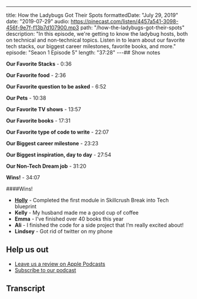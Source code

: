 ---

title: How the Ladybugs Got Their Spots
formattedDate: "July 29, 2019"
date: "2019-07-29"
audio: https://pinecast.com/listen/4457a541-3098-456f-9e7f-f13b7d107900.mp3
path: "/how-the-ladybugs-got-their-spots"
description: "In this episode, we're getting to know the ladybug hosts, both on technical and non-technical topics. Listen in to learn about our favorite tech stacks, our biggest career milestones, favorite books, and more."
episode: "Seaon 1 Episode 5"
length: "37:28"
---## Show notes

**Our Favorite Stacks** - 0:36

**Our Favorite food** - 2:36

**Our Favorite question to be asked** - 6:52

**Our Pets** - 10:38

**Our Favorite TV shows** - 13:57

**Our Favorite books** - 17:31

**Our Favorite type of code to write** - 22:07

**Our Biggest career milestone** - 23:23

**Our Biggest inspiration, day to day** - 27:54

**Our Non-Tech Dream job** - 31:20

**Wins!** - 34:07

####Wins!

- <a target="_blank" href="https://twitter.com/hkbarcelo">**Holly**</a> - Completed the first module in Skillcrush Break into Tech blueprint
- **Kelly** - My husband made me a good cup of coffee
- **Emma** - I’ve finished over 40 books this year
- **Ali** - I finished the code for a side project that I’m really excited about!
- **Lindsey** - Got rid of twitter on my phone

## Help us out

- <a target="_blank" href="https://podcasts.apple.com/us/podcast/ladybug-podcast/id1469229625">Leave us a review on Apple Podcasts</a>
- <a target="_blank" href="https://link.chtbl.com/ladybugpodcast">Subscribe to our podcast</a>

## Transcript
